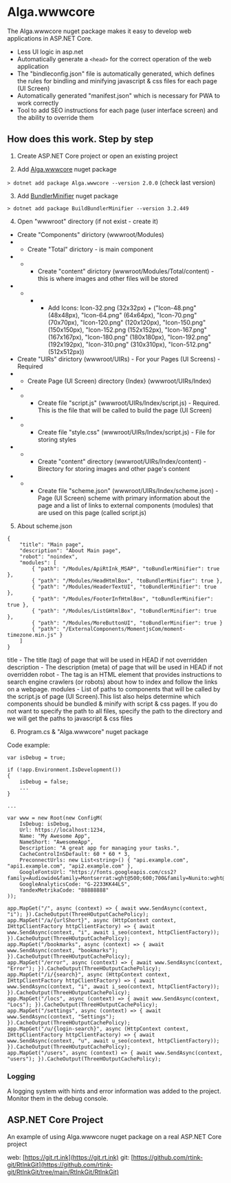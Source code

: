 # Alga.wwwcore

The Alga.wwwcore nuget package makes it easy to develop web applications in ASP.NET Core.

- Less UI logic in asp.net
- Automatically generate a `<head>` for the correct operation of the web application
- The "bindleconfig.json" file is automatically generated, which defines the rules for bindling and minifying javascript & css files for each page (UI Screen)
- Automatically generated "manifest.json" which is necessary for PWA to work correctly
- Tool to add SEO instructions for each page (user interface screen) and the ability to override them





## How does this work. Step by step

1. Create ASP.NET Core project or open an existing project

2. Add [Alga.wwwcore](https://www.nuget.org/packages/Alga.wwwcore) nuget package

`> dotnet add package Alga.wwwcore --version 2.0.0` (check last version)

3. Add [BundlerMinifier](https://www.nuget.org/packages/BuildBundlerMinifier) nuget package

`> dotnet add package BuildBundlerMinifier --version 3.2.449`

4. Open "wwwroot" directory (if not exist - create it)

- Create "Components" dirictory (wwwroot/Modules)
- - Create "Total" dirictory - is main component
- - - Create "content" dirictory (wwwroot/Modules/Total/content) - this is where images and other files will be stored
- - - - Add Icons: Icon-32.png (32x32px) + ("Icon-48.png" (48x48px), "Icon-64.png" (64x64px), "Icon-70.png" (70x70px), "Icon-120.png" (120x120px), "Icon-150.png" (150x150px), "Icon-152.png (152x152px), "Icon-167.png" (167x167px), "Icon-180.png" (180x180px), "Icon-192.png" (192x192px), "Icon-310.png" (310x310px), "Icon-512.png" (512x512px))
- Create "UIRs" dirictory (wwwroot/UIRs) - For your Pages (UI Screens) - Required
- - Create Page (UI Screen) directory {Index} (wwwroot/UIRs/Index)
- - - Create file "script.js" (wwwroot/UIRs/Index/script.js) - Required. This is the file that will be called to build the page (UI Screen)
- - - Create file "style.css" (wwwroot/UIRs/Index/script.js) - File for storing styles
- - - Create "content" directory (wwwroot/UIRs/Index/content) - Вirectory for storing images and other page's content
- - - Create file "scheme.json" (wwwroot/UIRs/Index/scheme.json) - Page (UI Screen) scheme with primary information about the page and a list of links to external components (modules) that are used on this page (called script.js)


5. About scheme.json

```
{
    "title": "Main page",
    "description": "About Main page",
    "robot": "noindex",
    "modules": [ 
        { "path": "/Modules/ApiRtInk_MSAP", "toBundlerMinifier": true },
        { "path": "/Modules/HeadHtmlBox", "toBundlerMinifier": true },
        { "path": "/Modules/HeaderTextUI", "toBundlerMinifier": true },
        { "path": "/Modules/FooterInfHtmlBox", "toBundlerMinifier": true },
        { "path": "/Modules/ListGHtmlBox", "toBundlerMinifier": true },
        { "path": "/Modules/MoreButtonUI", "toBundlerMinifier": true }
        { "path": "/ExternalComponents/MomentjsCom/moment-timezone.min.js" }
    ]
}
```

title - The title (tag) of page that will be used in HEAD if not overridden
description - The description (meta) of page that will be used in HEAD if not overridden
robot - The <meta name="robots"> tag is an HTML element that provides instructions to search engine crawlers (or robots) about how to index and follow the links on a webpage.
modules - List of paths to components that will be called by the script.js of page (UI Screen).This list also helps determine which components should be bundled & minify with script & css pages. If you do not want to specify the path to all files, specify the path to the directory and we will get the paths to javascript & css files





6. Program.cs & "Alga.wwwcore" nuget package

Code example:

```
var isDebug = true;

if (!app.Environment.IsDevelopment())
{
    isDebug = false;
    ...
}

...

var www = new Root(new ConfigM(
    IsDebug: isDebug,
    Url: https://localhost:1234,
    Name: "My Awesome App",
    NameShort: "AwesomeApp",
    Description: "A great app for managing your tasks.",
    CacheControlInSDefault: 60 * 60 * 3,
    PreconnectUrls: new List<string>() { "api.example.com", "api1.example.com", "api2.example.com" },
    GoogleFontsUrl: "https://fonts.googleapis.com/css2?family=Audiowide&family=Montserrat:wght@500;600;700&family=Nunito:wght@500;700&Mulish:wght@500&display=swap",
    GoogleAnalyticsCode: "G-2233KK44LS",
    YandexMetrikaCode: "88888888"
));

app.MapGet("/", async (context) => { await www.SendAsync(context, "i"); }).CacheOutput(ThreeHOutputCachePolicy);
app.MapGet("/a/{urlShort}", async (HttpContext context, IHttpClientFactory httpClientFactory) => { await www.SendAsync(context, "i", await i_seo(context, httpClientFactory)); }).CacheOutput(ThreeHOutputCachePolicy);
app.MapGet("/bookmarks", async (context) => { await www.SendAsync(context, "bookmarks"); }).CacheOutput(ThreeHOutputCachePolicy);
app.MapGet("/error", async (context) => { await www.SendAsync(context, "Error"); }).CacheOutput(ThreeHOutputCachePolicy);
app.MapGet("/i/{search}", async (HttpContext context, IHttpClientFactory httpClientFactory) => { await www.SendAsync(context, "i", await i_seo(context, httpClientFactory)); }).CacheOutput(ThreeHOutputCachePolicy);
app.MapGet("/locs", async (context) => { await www.SendAsync(context, "Locs"); }).CacheOutput(ThreeHOutputCachePolicy);
app.MapGet("/settings", async (context) => { await www.SendAsync(context, "Settings"); }).CacheOutput(ThreeHOutputCachePolicy);
app.MapGet("/u/{login-search}", async (HttpContext context, IHttpClientFactory httpClientFactory) => { await www.SendAsync(context, "u", await u_seo(context, httpClientFactory)); }).CacheOutput(ThreeHOutputCachePolicy);
app.MapGet("/users", async (context) => { await www.SendAsync(context, "users"); }).CacheOutput(ThreeHOutputCachePolicy);

```





### Logging

A logging system with hints and error information was added to the project. Monitor them in the debug console.





## ASP.NET Core Project

An example of using Alga.wwwcore nuget package on a real ASP.NET Core project

web: [https://git.rt.ink](https://git.rt.ink)
git: [https://github.com/rtink-git/RtInkGit](https://github.com/rtink-git/RtInkGit/tree/main/RtInkGit/RtInkGit)